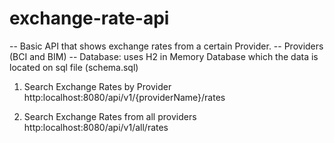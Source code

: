 # exchange-rate-api
-- Basic API that shows exchange rates from a certain Provider.
-- Providers (BCI and BIM)
-- Database: uses H2 in Memory Database which the data is located on sql file (schema.sql)

1. Search Exchange Rates by Provider
   http:localhost:8080/api/v1/{providerName}/rates

2. Search Exchange Rates from all providers
   http:localhost:8080/api/v1/all/rates

